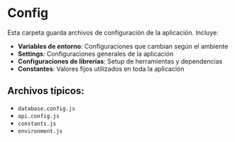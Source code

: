 # Config

Esta carpeta guarda archivos de configuración de la aplicación. Incluye:

- **Variables de entorno**: Configuraciones que cambian según el ambiente
- **Settings**: Configuraciones generales de la aplicación
- **Configuraciones de librerías**: Setup de herramientas y dependencias
- **Constantes**: Valores fijos utilizados en toda la aplicación

## Archivos típicos:
- `database.config.js`
- `api.config.js`
- `constants.js`
- `environment.js`
